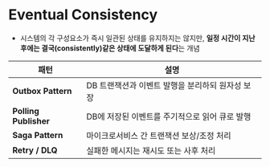 # Eventual Consistency
- 시스템의 각 구성요소가 즉시 일관된 상태를 유지하지는 않지만, **일정 시간이 지난 후에는 결국(consistently)같은 상태에 도달하게 된다**는 개념

|**패턴**|**설명**|
|---|---|
|**Outbox Pattern**|DB 트랜잭션과 이벤트 발행을 분리하되 원자성 보장|
|**Polling Publisher**|DB에 저장된 이벤트를 주기적으로 읽어 큐로 발행|
|**Saga Pattern**|마이크로서비스 간 트랜잭션 보상/조정 처리|
|**Retry / DLQ**|실패한 메시지는 재시도 또는 사후 처리|
